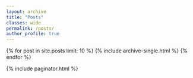 ```yaml
---
layout: archive
title: "Posts"
classes: wide
permalink: /posts/
author_profile: true
---
```


{% for post in site.posts limit: 10 %}
  {% include archive-single.html %}
{% endfor %}

<!-- {% for tag in site.tags %}
  <h3>{{ tag[0] }}</h3>
  <ul>
    {% for post in tag[1] %}
      <li><a href="{{ post.url }}">{{ post.title }}</a></li>
    {% endfor %}
  </ul>
{% endfor %} -->

{% include paginator.html %}


